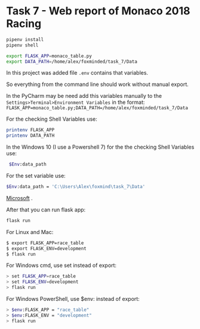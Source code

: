 # Task 7 - Web report of Monaco 2018 Racing

```bash
pipenv install
pipenv shell

export FLASK_APP=monaco_table.py
export DATA_PATH=/home/alex/foxminded/task_7/Data
```
In this project was added file ```.env``` contains that variables. 

So everything from the command line should work without manual export.

In the PyCharm may be need add this variables manually to the ```Settings>Terminal>Environment Variables``` in the format: 
```FLASK_APP=monaco_table.py;DATA_PATH=/home/alex/foxminded/task_7/Data```

For the checking Shell Variables use:
```bash
printenv FLASK_APP
printenv DATA_PATH
```
In the Windows 10 (I use a Powershell 7)
for the the checking Shell Variables use:
```bash
 $Env:data_path
```
For the set variable use:
```bash
$Env:data_path = 'C:\Users\Alex\foxmind\task_7\Data'
```
[Microsoft](https://docs.microsoft.com/en-us/powershell/module/microsoft.powershell.core/about/about_environment_variables?view=powershell-7)
.

After that you can run flask app:
```bash
flask run
```

For Linux and Mac:

```bash
$ export FLASK_APP=race_table
$ export FLASK_ENV=development
$ flask run
```
For Windows cmd, use set instead of export:
```bash
> set FLASK_APP=race_table
> set FLASK_ENV=development
> flask run
```
For Windows PowerShell, use $env: instead of export:
```bash
> $env:FLASK_APP = "race_table"
> $env:FLASK_ENV = "development"
> flask run
```
